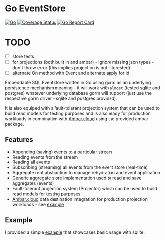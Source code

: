 # Go EventStore

[![Go](https://github.com/aneshas/eventstore/actions/workflows/go.yml/badge.svg?branch=master)](https://github.com/aneshas/eventstore/actions/workflows/go.yml)
[![Coverage Status](https://coveralls.io/repos/github/aneshas/eventstore/badge.svg)](https://coveralls.io/github/aneshas/eventstore)
[![Go Report Card](https://goreportcard.com/badge/github.com/aneshas/eventstore)](https://goreportcard.com/report/github.com/aneshas/eventstore)

# TODO 
- [ ] store tests
- [ ] for projections (both built in and ambar) - ignore missing json types - don't throw error (this implies projection is not interested)
- [ ] alternate On method with Event and alternate apply for id

Embeddable SQL EventStore written in Go using gorm as an underlying persistence mechanism meaning - it will work
with `almost` (tested sqlite and postgres) whatever underlying database gorm will support (just use the respective gorm driver - sqlite and postgres provided).

It is also equiped with a fault-tolerant projection system that can be used to build read models for testing purposes and is also ready for 
production workloads in combination with [Ambar.cloud](https://ambar.cloud/) using the provided ambar package.

## Features

- Appending (saving) events to a particular stream
- Reading events from the stream
- Reading all events
- Subscribing (streaming) all events from the event store (real-time)
- Aggregate root abstraction to manage rehydration and event application
- Generic aggregate store implementation used to read and save aggregates (events)
- Fault-tolerant projection system (Projector) which can be used to build read models for testing purposes
- [Ambar.cloud](https://ambar.cloud/) data destination integration for production projection workloads - see [example](example/)

## Example

I provided a simple [example](example/) that showcases basic usage with sqlite.
